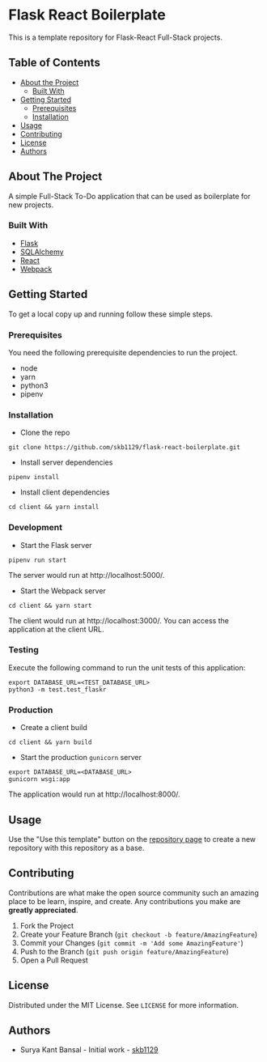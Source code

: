 # Flask React Boilerplate
This is a template repository for Flask-React Full-Stack projects.


## Table of Contents
* [About the Project](#about-the-project)
  * [Built With](#built-with)
* [Getting Started](#getting-started)
  * [Prerequisites](#prerequisites)
  * [Installation](#installation)
* [Usage](#usage)
* [Contributing](#contributing)
* [License](#license)
* [Authors](#authors)


## About The Project
A simple Full-Stack To-Do application that can be used as boilerplate for new projects. 


### Built With
* [Flask](https://flask.palletsprojects.com/en/1.1.x/)
* [SQLAlchemy](https://www.sqlalchemy.org/)
* [React](https://reactjs.org/)
* [Webpack](https://webpack.js.org/)


## Getting Started
To get a local copy up and running follow these simple steps.


### Prerequisites
You need the following prerequisite dependencies to run the project.
* node
* yarn
* python3
* pipenv


### Installation 
* Clone the repo
```shell script
git clone https://github.com/skb1129/flask-react-boilerplate.git
```
* Install server dependencies
```shell script
pipenv install
```
* Install client dependencies
```shell script
cd client && yarn install
```


### Development
* Start the Flask server
```shell script
pipenv run start
```
The server would run at http://localhost:5000/.
* Start the Webpack server
```shell script
cd client && yarn start
```
The client would run at http://localhost:3000/.
You can access the application at the client URL.


### Testing
Execute the following command to run the unit tests of this application:
```shell script
export DATABASE_URL=<TEST_DATABASE_URL>
python3 -m test.test_flaskr
```

### Production
* Create a client build
```shell script
cd client && yarn build
```
* Start the production `gunicorn` server
```shell script
export DATABASE_URL=<DATABASE_URL>
gunicorn wsgi:app
```
The application would run at http://localhost:8000/.


## Usage
Use the "Use this template" button on the [repository page](https://github.com/skb1129/flask-react-boilerplate) to create a new repository with this repository as a base.


## Contributing
Contributions are what make the open source community such an amazing place to be learn, inspire, and create. Any contributions you make are **greatly appreciated**.

1. Fork the Project
2. Create your Feature Branch (`git checkout -b feature/AmazingFeature`)
3. Commit your Changes (`git commit -m 'Add some AmazingFeature'`)
4. Push to the Branch (`git push origin feature/AmazingFeature`)
5. Open a Pull Request


## License
Distributed under the MIT License. See `LICENSE` for more information.


## Authors
* Surya Kant Bansal - Initial work - [skb1129](https://github.com/skb1129)

